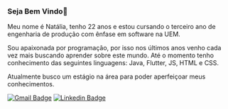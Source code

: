 ### Seja Bem Vindo👋
Meu nome é Natália, tenho 22 anos e estou cursando o terceiro ano de engenharia de produção com ênfase em software na UEM.

Sou apaixonada por programação, por isso nos últimos anos venho cada vez mais buscando aprender sobre este mundo. Até o momento tenho conhecimento das seguintes linguagens: Java, Flutter, JS, HTML e CSS.

Atualmente busco um estágio na área para poder aperfeiçoar meus conhecimentos. 

[![Gmail Badge](https://img.shields.io/badge/-Gmail-c14438?style=flat-square&logo=Gmail&logoColor=white&link=mailto:seu_email)](mailto:natalia.ramalho.lopes@gmail.com)
[![Linkedin Badge](https://img.shields.io/badge/-LinkedIn-blue?style=flat-square&logo=Linkedin&logoColor=white&link=https://www.linkedin.com/in/nat%C3%A1lia-ramalho-a48524181/)](https://www.linkedin.com/in/nat%C3%A1lia-ramalho-a48524181/)
